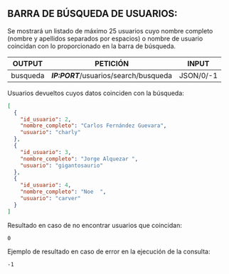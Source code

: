 ## BARRA DE BÚSQUEDA DE USUARIOS:
Se mostrará un listado de máximo 25 usuarios cuyo nombre completo (nombre y apellidos separados por espacios) o nombre de usuario coincidan con lo proporcionado en la barra de búsqueda.

| OUTPUT   | PETICIÓN                               | INPUT     |
| -------- | -------------------------------------- | --------- |
| busqueda | ***IP:PORT***/usuarios/search/busqueda | JSON/0/-1 |

Usuarios devueltos cuyos datos coinciden con la búsqueda:
```  json
[
  {
    "id_usuario": 2,
    "nombre_completo": "Carlos Fernández Guevara",
    "usuario": "charly"
  },
  {
    "id_usuario": 3,
    "nombre_completo": "Jorge Alquezar ",
    "usuario": "gigantosaurio"
  },
  {
    "id_usuario": 4,
    "nombre_completo": "Noe  ",
    "usuario": "carver"
  }
]
```

Resultado en caso de no encontrar usuarios que coincidan:
```  
0
```

Ejemplo de resultado en caso de error en la ejecución de la consulta:
```  
-1
```